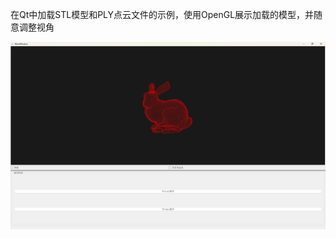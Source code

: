 在Qt中加载STL模型和PLY点云文件的示例，使用OpenGL展示加载的模型，并随意调整视角

![image text](https://github.com/sakuya0818/STLAndPLYLoader/blob/main/Res/1737702909240.jpg)
